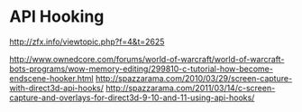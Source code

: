 # API Hooking

http://zfx.info/viewtopic.php?f=4&t=2625

http://www.ownedcore.com/forums/world-of-warcraft/world-of-warcraft-bots-programs/wow-memory-editing/299810-c-tutorial-how-become-endscene-hooker.html
http://spazzarama.com/2010/03/29/screen-capture-with-direct3d-api-hooks/
http://spazzarama.com/2011/03/14/c-screen-capture-and-overlays-for-direct3d-9-10-and-11-using-api-hooks/
